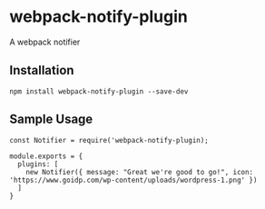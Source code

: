 # webpack-notify-plugin
A webpack notifier

## Installation

```
npm install webpack-notify-plugin --save-dev
```

## Sample Usage
```
const Notifier = require('webpack-notify-plugin);

module.exports = {
  plugins: [
    new Notifier({ message: "Great we're good to go!", icon: 'https://www.goidp.com/wp-content/uploads/wordpress-1.png' })
  ]
}
```